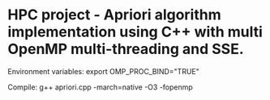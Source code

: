 # HPC project - Apriori algorithm implementation using C++ with multi OpenMP multi-threading and SSE.

Environment variables:
export OMP_PROC_BIND="TRUE"

Compile:
g++ apriori.cpp -march=native -O3 -fopenmp
